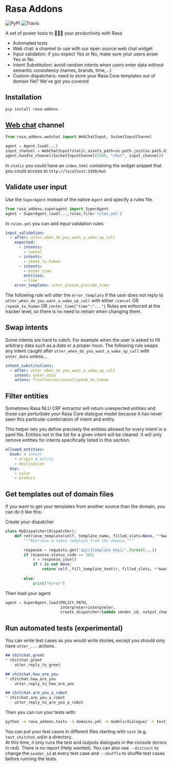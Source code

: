# Rasa Addons


![PyPI](https://img.shields.io/pypi/v/rasa-addons.svg)
![Travis](https://img.shields.io/travis/mrbot-ai/rasa-addons.svg)


A set of power tools to 🚀🚀🚀 your productivity with Rasa

- Automated tests
- Web chat: a channel to use with our open source web chat widget
- Input validation: if you expect Yes or No, make sure your users anser Yes or No
- Intent Substitution: avoid random intents when users enter data without semantic consistency (names, brands, time,...)
- Custom dispatchers: need to store your Rasa Core templates out of domain file? We've got you covered


## Installation
```bash
pip install rasa-addons
```

## [Web chat](https://github.com/mrbot-ai/webchat) channel

```python
from rasa_addons.webchat import WebChatInput, SocketInputChannel

agent = Agent.load(...)
input_channel = WebChatInput(static_assets_path=os.path.join(os.path.dirname(os.path.realpath(__file__)), 'static'))
agent.handle_channel(SocketInputChannel(5500, "/bot", input_channel))

```

In `static` you could have an `index.html` containing the widget snippet that you could access to `http://localhost:5500/bot`


## Validate user input

Use the `SuperAgent` instead of the native `Agent` and specify a rules file.

```python
from rasa_addons.superagent import SuperAgent
agent = SuperAgent.load(...,rules_file='rules.yml')
```
In `rules.yml` you can add input validation rules

```yaml
input_validation:
  - after: utter_when_do_you_want_a_wake_up_call
    expected:
      - intents:
        - cancel
      - intents:
        - skeak_to_human
      - intents:
        - enter_time
        entities:
        - time
    error_template: utter_please_provide_time
```
The following rule will utter the `error_template` if the user does not reply to `utter_when_do_you_want_a_wake_up_call` with either `/cancel` OR `/speak_to_human` OR `/enter_time{"time":"..."}`
Rules are enforced at the tracker level, so there is no need to retrain when changing them.

## Swap intents
Some intents are hard to catch. For example when the user is asked to fill arbitrary data such as a date or a proper noun. 
The following rule swaps any intent caught after `utter_when_do_you_want_a_wake_up_call` with `enter_data` unless...

```yaml
intent_substitutions:
  - after: utter_when_do_you_want_a_wake_up_call
    intent: enter_data
    unless: frustration|cancel|speak_to_human
```  

## Filter entities

Sometimes Rasa NLU CRF extractor will return unexpected entities and those can perturbate your Rasa Core dialogue model
because it has never seen this particular combination of intent and entity.

This helper lets you define precisely the entities allowed for every intent in a yaml file. Entities not in the list for a given intent will be cleared. It will only remove entities for intents specifically listed in this section:

```yaml
allowed_entities:
  book: # intent
    - origin # entity
    - destination
  buy:
    - color
    - product
```

## Get templates out of domain files

If you want to get your templates from another source than the domain, you can do it like this:

Create your dispatcher
```python
class MyDispatcher(Dispatcher):
    def retrieve_template(self, template_name, filled_slots=None, **kwargs):
        """Retrieve a named template from the domain."""

        response = requests.get('api/{template_key}/'.format(...))
        if response.status_code == 200:
            r = response.json()
            if r is not None:
                return self._fill_template_text(r, filled_slots, **kwargs)
            
        else:
            print("error")

```

Then load your agent
```python
agent = SuperAgent.load(POLICY_PATH,
                        interpreter=interpreter,
                        create_dispatcher=lambda sender_id, output_channel, domain: MyDispatcher(sender_id, output_channel, domain))

```

## Run automated tests (experimental)
You can write test cases as you would write stories, except you should only have `utter_...` actions. 

```markdown
## chitchat.greet
* chitchat.greet
  - utter_reply_to_greet

## chitchat.how_are_you
* chitchat.how_are_you
  - utter_reply_to_how_are_you

## chitchat.are_you_a_robot
* chitchat.are_you_a_robot
  - utter_reply_to_are_you_a_robot

```

Then you can run your tests with:
```bash
python -m rasa_addons.tests -d domains.yml -m models/dialogue/ -t test_cases/ -r rules.yml
```

You can put your test cases in different files starting with `test` (e.g. `test_chitchat.md`)in a directory.  
At this time, it only runs the test and outputs dialogues in the console (errors in red). There is no report (Help wanted).
You can also use `--distinct` to change the `sender_id` at every test case and `--shuffle` to shuffle test cases before running the tests.

